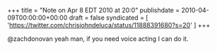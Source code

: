 +++
title = "Note on Apr 8 EDT 2010 at 20:0"
publishdate = 2010-04-09T00:00:00+00:00
draft = false
syndicated = [ 'https://twitter.com/chrisjohndeluca/status/11888391680?s=20' ]
+++

@zachdonovan yeah man, if you need voice acting I can do it.
